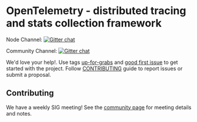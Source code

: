 # OpenTelemetry - distributed tracing and stats collection framework

Node Channel: [![Gitter chat][node-gitter-image]][node-gitter-url]

Community Channel: [![Gitter chat][main-gitter-image]][main-gitter-url]


We'd love your help!. Use tags [up-for-grabs][up-for-grabs-issues] and
[good first issue][good-first-issues] to get started with the project. Follow
[CONTRIBUTING](CONTRIBUTING.md) guide to report issues or submit a proposal.

## Contributing
We have a weekly SIG meeting! See the [community page](https://github.com/open-telemetry/community#nodejs-sdk) for meeting details and notes.

[main-gitter-image]: https://badges.gitter.im/open-telemetry/community.svg
[main-gitter-url]: https://gitter.im/open-telemetry/community?utm_source=badge&utm_medium=badge&utm_campaign=pr-badge&utm_content=badge
[node-gitter-image]: https://badges.gitter.im/open-telemetry/opentelemetry-js.svg
[node-gitter-url]: https://gitter.im/open-telemetry/opentelemetry-node?utm_source=badge&utm_medium=badge&utm_campaign=pr-badge&utm_content=badge
[up-for-grabs-issues]: https://github.com/open-telemetry/OpenTelemetry-js/issues?q=is%3Aissue+is%3Aopen+label%3Aup-for-grabs
[good-first-issues]: https://github.com/open-telemetry/OpenTelemetry-js/issues?q=is%3Aissue+is%3Aopen+label%3A%22good+first+issue%22
